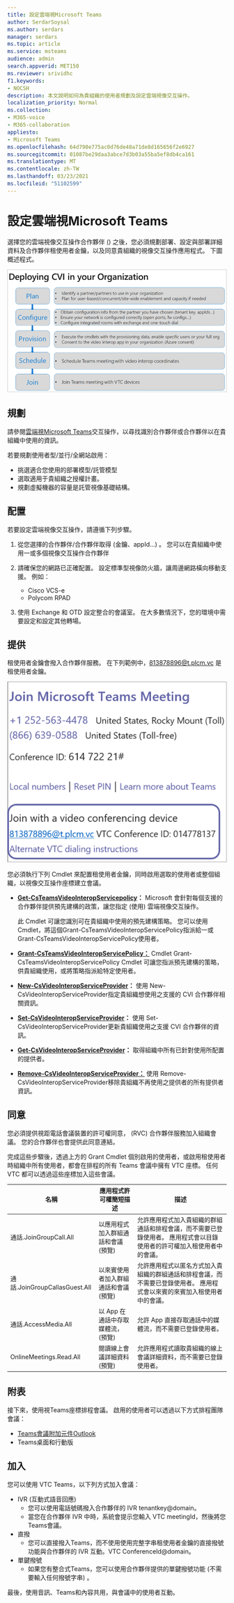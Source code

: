 ```yaml
---
title: 設定雲端視Microsoft Teams
author: SerdarSoysal
ms.author: serdars
manager: serdars
ms.topic: article
ms.service: msteams
audience: admin
search.appverid: MET150
ms.reviewer: srividhc
f1.keywords:
- NOCSH
description: 本文說明如何為貴組織的使用者規劃及設定雲端視像交互操作。
localization_priority: Normal
ms.collection:
- M365-voice
- M365-collaboration
appliesto:
- Microsoft Teams
ms.openlocfilehash: 64d790e775ac0d76de48a71de8d165656f2e6927
ms.sourcegitcommit: 01087be29daa3abce7d3b03a55ba5ef8db4ca161
ms.translationtype: MT
ms.contentlocale: zh-TW
ms.lasthandoff: 03/23/2021
ms.locfileid: "51102599"
---
```

# <a name="set-up-cloud-video-interop-for-microsoft-teams"></a>設定雲端視Microsoft Teams

選擇您的雲端視像交互操作合作夥伴 [ (](cloud-video-interop.md)) 之後，您必須規劃部署、設定與部署詳細資料及合作夥伴租使用者金鑰，以及同意貴組織的視像交互操作應用程式。 下圖概述程式。 

![在貴組織中部署 CVI](media/deploying-cvi.png)

## <a name="plan"></a>規劃

請參閱[雲端視Microsoft Teams](cloud-video-interop.md)交互操作，以尋找識別合作夥伴或合作夥伴以在貴組織中使用的資訊。 

若要規劃使用者型/並行/全網站啟用： 

- 挑選適合您使用的部署模型/託管模型
- 選取適用于貴組織之授權計畫。 
- 規劃虛擬機器的容量是託管視像基礎結構。

## <a name="configure"></a>配置 

若要設定雲端視像交互操作，請遵循下列步驟。 

1. 從您選擇的合作夥伴/合作夥伴取得 (金鑰、appId...) 。 您可以在貴組織中使用一或多個視像交互操作合作夥伴 

2. 請確保您的網路已正確配置。 設定標準型視像防火牆，讓周邊網路橫向移動支援。 例如： 
    - Cisco VCS-e                  
    - Polycom RPAD

3. 使用 Exchange 和 OTD 設定整合的會議室。 在大多數情況下，您的環境中需要設定和設定其他轉場。


## <a name="provision"></a>提供
 
租使用者金鑰會撥入合作夥伴服務。 在下列範例中，813878896@t.plcm.vc 是租使用者金鑰。 

![租使用者金鑰範例](media/tenant-key-example.png) 

您必須執行下列 Cmdlet 來配置租使用者金鑰，同時啟用選取的使用者或整個組織，以視像交互操作座標建立會議。

 
- **[Get-CsTeamsVideoInteropServicepolicy](/powershell/module/skype/get-csteamsvideointeropservicepolicy)：** Microsoft 會針對每個支援的合作夥伴提供預先建構的政策，讓您指定 (使用) 雲端視像交互操作。

    此 Cmdlet 可讓您識別可在貴組織中使用的預先建構策略。 您可以使用 Cmdlet，將這個Grant-CsTeamsVideoInteropServicePolicy指派給一或Grant-CsTeamsVideoInteropServicePolicy使用者。
 
- **[Grant-CsTeamsVideoInteropServicePolicy：](/powershell/module/skype/grant-csteamsvideointeropservicepolicy)** Cmdlet Grant-CsTeamsVideoInteropServicePolicy Cmdlet 可讓您指派預先建構的策略，供貴組織使用，或將策略指派給特定使用者。
 
- **[New-CsVideoInteropServiceProvider](/powershell/module/skype/new-csvideointeropserviceprovider)：** 使用 New-CsVideoInteropServiceProvider指定貴組織想使用之支援的 CVI 合作夥伴相關資訊。
 
- **[Set-CsVideoInteropServiceProvider](/powershell/module/skype/set-csvideointeropserviceprovider)：** 使用 Set-CsVideoInteropServiceProvider更新貴組織使用之支援 CVI 合作夥伴的資訊。
 
- **[Get-CsVideoInteropServiceProvider](/powershell/module/skype/get-csvideointeropserviceprovider)：** 取得組織中所有已針對使用所配置的提供者。
 
- **[Remove-CsVideoInteropServiceProvider：](/powershell/module/skype/remove-csvideointeropserviceprovider)** 使用 Remove-CsVideoInteropServiceProvider移除貴組織不再使用之提供者的所有提供者資訊。  
 
## <a name="consent"></a>同意

您必須提供視距電話會議裝置的許可權同意， (RVC) 合作夥伴服務加入組織會議。 您的合作夥伴也會提供此同意連結。  
 
完成這些步驟後，透過上方的 Grant Cmdlet 個別啟用的使用者，或啟用租使用者時組織中所有使用者，都會在排程的所有 Teams 會議中擁有 VTC 座標。 任何 VTC 都可以透過這些座標加入這些會議。


|名稱|應用程式許可權簡短描述| 描述|
|--|--|---|
|通話.JoinGroupCall.All|以應用程式加入群組通話和會議 (預覽) |允許應用程式加入貴組織的群組通話和排程會議，而不需要已登錄使用者。  應用程式會以目錄使用者的許可權加入租使用者中的會議。|
|通話.JoinGroupCallasGuest.All|以來賓使用者加入群組通話和會議 (預覽) |允許應用程式以匿名方式加入貴組織的群組通話和排程會議，而不需要已登錄使用者。  應用程式會以來賓的來賓加入租使用者中的會議。|
|通話.AccessMedia.All|以 App 在通話中存取媒體流， (預覽) |允許 App 直接存取通話中的媒體流，而不需要已登錄使用者。|
|OnlineMeetings.Read.All|閱讀線上會議詳細資料 (預覽) |允許應用程式讀取貴組織的線上會議詳細資料，而不需要已登錄使用者。|

## <a name="schedule"></a>附表

接下來，使用視Teams座標排程會議。 啟用的使用者可以透過以下方式排程團隊會議：
- [Teams會議附加元件Outlook](teams-add-in-for-outlook.md)
- Teams桌面和行動版


## <a name="join"></a>加入

您可以使用 VTC Teams，以下列方式加入會議：
 
- IVR (互動式語音回應) 
    - 您可以使用電話號碼撥入合作夥伴的 IVR tenantkey@domain。 
    - 當您在合作夥伴 IVR 中時，系統會提示您輸入 VTC meetingId，然後將您Teams會議。
- 直撥
    - 您可以直接撥入Teams，而不使用使用完整字串租使用者金鑰的直接撥號功能與合作夥伴的 IVR 互動。VTC ConferenceId@domain。
- 單鍵撥號
    - 如果您有整合式Teams，您可以使用合作夥伴提供的單鍵撥號功能 (不需要輸入任何撥號字串) 。

最後，使用音訊、Teams和內容共用，與會議中的使用者互動。